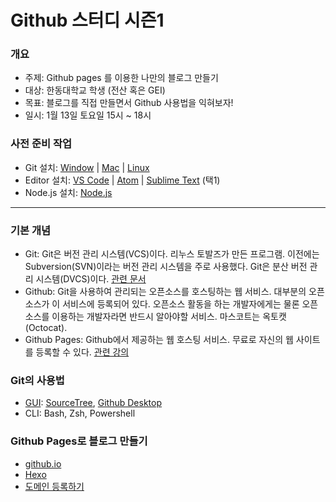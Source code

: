 # Github 스터디 시즌1

### 개요  
- 주제: Github pages 를 이용한 나만의 블로그 만들기
- 대상: 한동대학교 학생 (전산 혹은 GEI)
- 목표: 블로그를 직접 만들면서 Github 사용법을 익혀보자!
- 일시: 1월 13일 토요일 15시 ~ 18시

### 사전 준비 작업
- Git 설치: [Window](https://youtu.be/JKT9laOAPIs) | [Mac](https://youtu.be/nw0x0cvg-iM) | [Linux](https://youtu.be/S1BYwbkrojw)
- Editor 설치: [VS Code](https://code.visualstudio.com/) | [Atom](https://atom.io/) | [Sublime Text](https://www.sublimetext.com/) (택1)
- Node.js 설치: [Node.js](https://nodejs.org/ko/)

--- 

### 기본 개념
- Git: Git은 버전 관리 시스템(VCS)이다. 리누스 토발즈가 만든 프로그램. 이전에는 Subversion(SVN)이라는 버전 관리 시스템을 주로 사용했다. Git은 분산 버전 관리 시스템(DVCS)이다. [관련 문서](https://git-scm.com/book/ko/v2)
- Github: Git을 사용하여 관리되는 오픈소스를 호스팅하는 웹 서비스. 대부분의 오픈소스가 이 서비스에 등록되어 있다. 오픈소스 활동을 하는 개발자에게는 물론 오픈소스를 이용하는 개발자라면 반드시 알아야할 서비스. 마스코트는 옥토캣(Octocat).
- Github Pages: Github에서 제공하는 웹 호스팅 서비스. 무료로 자신의 웹 사이트를 등록할 수 있다. [관련 강의](https://opentutorials.org/course/3084/18891)

### Git의 사용법
- [GUI](https://git-scm.com/downloads/guis): [SourceTree](https://www.sourcetreeapp.com/), [Github Desktop](https://desktop.github.com/)
- CLI: Bash, Zsh, Powershell

### Github Pages로 블로그 만들기
- [github.io](https://opentutorials.org/course/3084/18891)
- [Hexo](https://www.holaxprogramming.com/2017/04/16/github-page-and-hexo/)
- [도메인 등록하기](https://www.holaxprogramming.com/2017/05/15/github-page-and-custom-domain/)